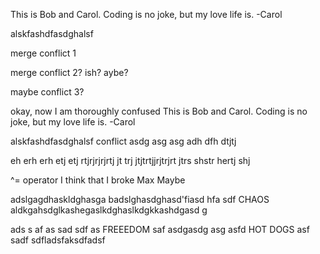 This is Bob and Carol. Coding is no joke, but my love life is. -Carol

alskfashdfasdghalsf

merge conflict 1

merge conflict 2? ish? aybe?

maybe conflict 3?

okay, now I am thoroughly confused
This is Bob and Carol. Coding is no joke, but my love life is. -Carol

alskfashdfasdghalsf
conflict
asdg
asg
asg
adh
dfh
dtjtj

eh
erh
erh
etj
etj
rtjrjrjrjrtj
jt
trj
jtjtrtjjrjtrjrt
jtrs
shstr
hertj
shj

^= operator I think that I broke Max
Maybe


adslgagdhaskldghasga badslghasdghasd'fiasd
hfa sdf CHAOS aldkgahsdglkashegaslkdghaslkdgkkashdgasd
g

ads
s
af
as
sad
sdf
as
FREEEDOM
saf
asdgasdg
asg
asfd
HOT DOGS
asf
sadf
sdfladsfaksdfadsf